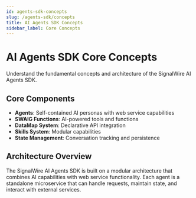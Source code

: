 ```yaml
---
id: agents-sdk-concepts
slug: /agents-sdk/concepts
title: AI Agents SDK Concepts
sidebar_label: Core Concepts
---
```


# AI Agents SDK Core Concepts

Understand the fundamental concepts and architecture of the SignalWire AI Agents SDK.

## Core Components

- **Agents**: Self-contained AI personas with web service capabilities
- **SWAIG Functions**: AI-powered tools and functions
- **DataMap System**: Declarative API integration
- **Skills System**: Modular capabilities
- **State Management**: Conversation tracking and persistence

## Architecture Overview

The SignalWire AI Agents SDK is built on a modular architecture that combines AI capabilities with web service functionality. Each agent is a standalone microservice that can handle requests, maintain state, and interact with external services.

<DocCardList />